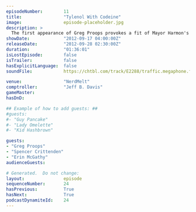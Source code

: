 ```yaml
---
episodeNumber:        11
title:                "Tylenol With Codeine"
image:                episode-placeholder.jpg
description: >
  The first appearance of Greg Proops provokes a fit of Mayor Harmon's pointless political rants and a D&D adventure that shall forever be remembered as involving unicorn pee.
showDate:             "2012-09-17 04:00:00Z"
releaseDate:          "2012-09-28 02:30:00Z"
duration:             "01:36:01"
isLostEpisode:        false
isTrailer:            false
hasExplicitLanguage:  false
soundFile:            https://chtbl.com/track/E2288/traffic.megaphone.fm/STA8755972312.mp3?updated=1555713084

venue:                "NerdMelt"
comptroller:          "Jeff B. Davis"
gameMaster:           
hasDnD:               

## Example of how to add guests: ##
#guests:
#- "Guy Pancake"
#- "Lady Omelette"
#- "Kid Hashbrown"

guests:
- "Greg Proops"
- "Spencer Crittenden"
- "Erin McGathy"
audienceGuests:

# Generated.  Do not change:
layout:               episode
sequenceNumber:       24
hasPrevious:          True
hasNext:              True
podcastDynamiteId:    24
---
```


<!-- The episode description will be rendered here -->
<!-- Add your content below here -->

